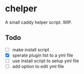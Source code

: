 # chelper
A small caddy helper script. WIP.

## Todo

* [ ] make install script
* [x] sperate plugin list to a yml file
* [ ] use install script to setup yml file
* [ ] add option to edit yml file
